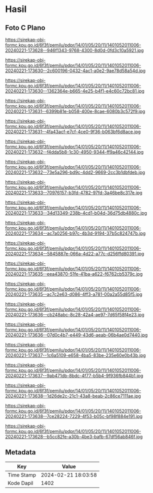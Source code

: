 # Hasil

## Foto C Plano

https://sirekap-obj-formc.kpu.go.id/6f3f/pemilu/pdpr/14/01/05/20/11/1401052011006-20240221-173628--946f1343-9768-4300-8d0d-0fd3c10a5921.jpg

https://sirekap-obj-formc.kpu.go.id/6f3f/pemilu/pdpr/14/01/05/20/11/1401052011006-20240221-173630--2c600196-0432-4ac1-a0e2-9ae78d58a54d.jpg

https://sirekap-obj-formc.kpu.go.id/6f3f/pemilu/pdpr/14/01/05/20/11/1401052011006-20240221-173630--1362364e-b665-4e25-b4f1-e4c60c72bc81.jpg

https://sirekap-obj-formc.kpu.go.id/6f3f/pemilu/pdpr/14/01/05/20/11/1401052011006-20240221-173631--6399b81e-b058-400e-8cae-6080b3c572f9.jpg

https://sirekap-obj-formc.kpu.go.id/6f3f/pemilu/pdpr/14/01/05/20/11/1401052011006-20240221-173631--4fa43acf-e7cf-4ce0-9f36-b063bf6d8ace.jpg

https://sirekap-obj-formc.kpu.go.id/6f3f/pemilu/pdpr/14/01/05/20/11/1401052011006-20240221-173632--f4dda5b8-1c30-4950-9344-ff9a46c42144.jpg

https://sirekap-obj-formc.kpu.go.id/6f3f/pemilu/pdpr/14/01/05/20/11/1401052011006-20240221-173632--73e5a296-bd9c-4dd2-9669-2cc3b1dbfdeb.jpg

https://sirekap-obj-formc.kpu.go.id/6f3f/pemilu/pdpr/14/01/05/20/11/1401052011006-20240221-173633--70976157-b3fd-4782-97fd-3a46be8c317e.jpg

https://sirekap-obj-formc.kpu.go.id/6f3f/pemilu/pdpr/14/01/05/20/11/1401052011006-20240221-173633--34d13349-238b-4cd1-b04d-36d75db4880c.jpg

https://sirekap-obj-formc.kpu.go.id/6f3f/pemilu/pdpr/14/01/05/20/11/1401052011006-20240221-173634--ac7a0256-b97c-4b3d-9194-37b5c824747b.jpg

https://sirekap-obj-formc.kpu.go.id/6f3f/pemilu/pdpr/14/01/05/20/11/1401052011006-20240221-173634--5845887e-066a-4d22-a77c-d256ffd80391.jpg

https://sirekap-obj-formc.kpu.go.id/6f3f/pemilu/pdpr/14/01/05/20/11/1401052011006-20240221-173635--eea43870-51fe-41ba-a622-f6762cb5379c.jpg

https://sirekap-obj-formc.kpu.go.id/6f3f/pemilu/pdpr/14/01/05/20/11/1401052011006-20240221-173635--ac7c2e63-d086-4ff3-a781-00a2a55d85f5.jpg

https://sirekap-obj-formc.kpu.go.id/6f3f/pemilu/pdpr/14/01/05/20/11/1401052011006-20240221-173636--cb248abc-8c28-42a4-ae97-7d65f58f4e23.jpg

https://sirekap-obj-formc.kpu.go.id/6f3f/pemilu/pdpr/14/01/05/20/11/1401052011006-20240221-173636--07d0c4b7-e449-43d6-aeab-06b4ae0d7440.jpg

https://sirekap-obj-formc.kpu.go.id/6f3f/pemilu/pdpr/14/01/05/20/11/1401052011006-20240221-173637--1c6a5109-e658-4ba5-83be-235e60e0b43b.jpg

https://sirekap-obj-formc.kpu.go.id/6f3f/pemilu/pdpr/14/01/05/20/11/1401052011006-20240221-173637--9ab471db-8bdc-4f77-b5b4-9f936fb844b1.jpg

https://sirekap-obj-formc.kpu.go.id/6f3f/pemilu/pdpr/14/01/05/20/11/1401052011006-20240221-173638--1d26de2c-21c1-43a8-beab-2c86ce7111ae.jpg

https://sirekap-obj-formc.kpu.go.id/6f3f/pemilu/pdpr/14/01/05/20/11/1401052011006-20240221-173638--7ce28224-7229-4f53-b05c-bf98f884e191.jpg

https://sirekap-obj-formc.kpu.go.id/6f3f/pemilu/pdpr/14/01/05/20/11/1401052011006-20240221-173628--b5cc82fe-a30b-4be3-bafb-67df56ab846f.jpg


## Metadata

| Key        | Value               |
| ---------- | ------------------- |
| Time Stamp | 2024-02-21 18:03:58 |
| Kode Dapil | 1402                |



